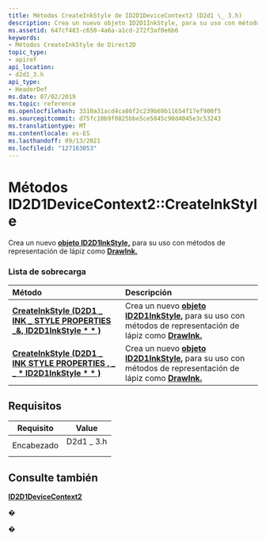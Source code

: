 ```yaml
---
title: Métodos CreateInkStyle de ID2D1DeviceContext2 (D2d1 \_ 3.h)
description: Crea un nuevo objeto ID2D1InkStyle, para su uso con métodos de representación de lápiz como DrawInk.
ms.assetid: 647cf483-c650-4a6a-a1cd-272f3af0e6b6
keywords:
- Métodos CreateInkStyle de Direct2D
topic_type:
- apiref
api_location:
- d2d1_3.h
api_type:
- HeaderDef
ms.date: 07/02/2019
ms.topic: reference
ms.openlocfilehash: 3310a31acd4ca86f2c239b69b11654f17ef900f5
ms.sourcegitcommit: d75fc10b9f0825bbe5ce5045c90d4045e3c53243
ms.translationtype: MT
ms.contentlocale: es-ES
ms.lasthandoff: 09/13/2021
ms.locfileid: "127163053"
---
```

# <a name="id2d1devicecontext2createinkstyle-methods"></a>Métodos ID2D1DeviceContext2::CreateInkStyle

Crea un nuevo [**objeto ID2D1InkStyle,**](/windows/win32/api/d2d1_3/nn-d2d1_3-id2d1inkstyle) para su uso con métodos de representación de lápiz como [**DrawInk.**](/windows/win32/api/d2d1_3/nf-d2d1_3-id2d1devicecontext2-drawink)

### <a name="overload-list"></a>Lista de sobrecarga



| Método                                                                                                             | Descripción                                                                                                                                                        |
|:-------------------------------------------------------------------------------------------------------------------|:-------------------------------------------------------------------------------------------------------------------------------------------------------------------|
| [**CreateInkStyle (D2D1 \_ INK \_ STYLE PROPERTIES \_&, ID2D1InkStyle \* \* )**](/windows/win32/api/d2d1_3/nf-d2d1_3-id2d1devicecontext2-createinkstyle(constd2d1_ink_style_properties_id2d1inkstyle))   | Crea un nuevo [**objeto ID2D1InkStyle,**](/windows/win32/api/d2d1_3/nn-d2d1_3-id2d1inkstyle) para su uso con métodos de representación de lápiz como [**DrawInk.**](/windows/win32/api/d2d1_3/nf-d2d1_3-id2d1devicecontext2-drawink)<br/> |
| [**CreateInkStyle (D2D1 \_ INK STYLE PROPERTIES , \_ \_ \* ID2D1InkStyle \* \* )**](/windows/win32/api/d2d1_3/nf-d2d1_3-id2d1devicecontext2-createinkstyle(constd2d1_ink_style_properties_id2d1inkstyle)) | Crea un nuevo [**objeto ID2D1InkStyle,**](/windows/win32/api/d2d1_3/nn-d2d1_3-id2d1inkstyle) para su uso con métodos de representación de lápiz como [**DrawInk.**](/windows/win32/api/d2d1_3/nf-d2d1_3-id2d1devicecontext2-drawink)<br/> |



## <a name="requirements"></a>Requisitos



| Requisito | Value |
|-------------------|--------------------------------------------------------------------------------------|
| Encabezado<br/> | <dl> <dt>D2d1 \_ 3.h</dt> </dl> |



## <a name="see-also"></a>Consulte también

<dl> <dt>

[**ID2D1DeviceContext2**](/windows/win32/api/d2d1_3/nn-d2d1_3-id2d1devicecontext2)
</dt> </dl>

�

�
